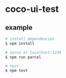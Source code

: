 # coco-ui-test

## example

```bash
# install dependencies
$ npm install

# serve at localhost:1234
$ npm run parcel

# test
$ npm test

```



